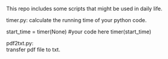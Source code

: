 This repo includes some scripts that might be used in daily life.


timer.py:
calculate the running time of your python code.  

<p>
  start_time = timer(None)  
  #your code here  
  timer(start_time)  
</p>
  

pdf2txt.py:  
transfer pdf file to txt.
